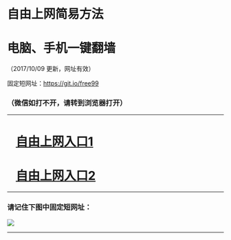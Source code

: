 ﻿# 自由上网简易方法

# 电脑、手机一键翻墙

（2017/10/09 更新，网址有效）

固定短网址：https://git.io/free99

### （微信如打不开，请转到浏览器打开）


***





# &nbsp;&nbsp; <a href="http://ft2648029320.fwq-tz-1001.info/fwqtz01.html?t=100900120649 " target="_blank">自由上网入口1</a>
# &nbsp;&nbsp; <a href="http://ft116947840.fwq-tz-1002.info/fwqtz02.html?t=100900120429 " target="_blank">自由上网入口2</a>
***

### 请记住下图中固定短网址：

<img src="https://s3-us-west-2.amazonaws.com/fwq-1001/yjfq-20170905okok.png" /> 


***

